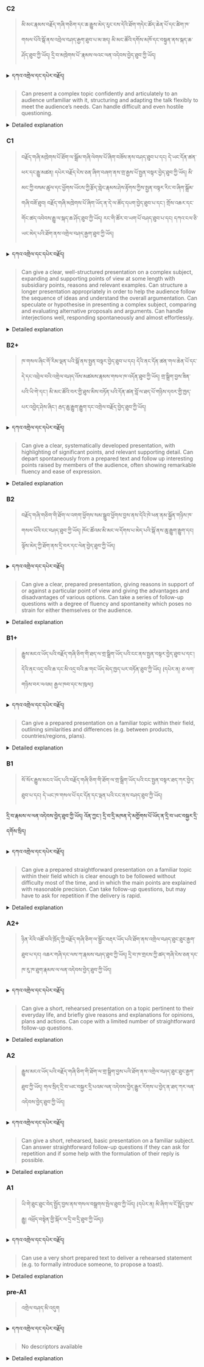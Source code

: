 ### C2
<!-- panels:start -->
<!-- div:left-panel -->

> མི་མང་རྣམས་བརྗོད་གཞི་གཅིག་དང་ཆ་རྒྱུས་མེད་རུང་ངས་དེའི་ཐོག་གདེང་ཚོད་ཆེན་པོ་དང་ཚིག་ཁ་གསལ་པོའི་སྒོ་ནས་འབྲེལ་བཤད་རྒྱག་ཐུབ་པ་མ་ཟད། མི་མང་ཚོའི་དགོས་མཁོ་དང་བསྟུན་ནས་སྐད་ཆ་ཤོད་ཐུབ་ཀྱི་ཡོད། 
དྲི་བ་མཁྲེགས་པོ་་རྣམས་ལའང་ལན་འདེབས་བྱེད་ཐུབ་ཀྱི་ཡོད།



<details>
  <summary>དཀའ་འགྲེལ་དང་དཔེར་བརྗོད།</summary>

བདག་གིས་དེ་ལྷག་ཏུ་སྟབས་བདེའི་ཆ་ཤས་སུ་དབྱེ་རུ་བཅུག་པ་སྟེ།

1.སྐད་ཆ་དྭངས་ཤིང་གསལ་བ་སྟེ། འདིས་ཁྱོད་ཀྱིས་གོ་བདེ་ཤེས་སླ་བའི་ཐབས་ལ་བརྟེན་ནས་བཤད་ཆོག་པ་དང་འབྲི་ཆོག་པ་མཚོན་ ཁྱེད་ཀྱིས་དོན་སྙིང་ལྡན་པའི་ཚིག་བཀོལ་ནས་ཉན་མཁན་དང་ཀློག་པ་པོ་རྣམས་ལ་མཚོན་ན་རྙོག་འཛིང་ཆེན་པོ་མེད།
དཔེ་མཚོན་འདི་ལྟར། "དེ་རིང་གི་ནམ་མཁའ་ཧ་ཅང་སྔོ་"ཞེས་པ་ནི་སྟབས་བདེ་ཞིང་གསལ་བའི་ཚིག་གྲུབ་ཤིག་རེད།
</details>


<!-- div:right-panel -->

> Can present a complex topic confidently and articulately to an audience unfamiliar with it, structuring and adapting the talk flexibly to meet the audience’s needs.
Can handle difficult and even hostile questioning.



<details>

  <summary>Detailed explanation</summary>

It means that the written text is entirely devoid of spelling, punctuation, grammar, or any other mistakes that would compromise its correctness, clarity, or adherence to the established rules and conventions of the writing system.

</details>

<!-- panels:end -->




### C1
<!-- panels:start -->
<!-- div:left-panel -->

>  བརྗོད་གཞི་མཁྲེགས་པོ་ཐོག་ལ་སྒྲོམ་གཞི་ལེགས་པོ་ཞིག་བཟོས་ནས་བཤད་ཐུབ་པ་དང། དེ་ཡང་དོན་ཚན་ཕར་དང་རྒྱུ་མཚན། དཔེར་བརྗོད་ངེས་ཅན་ཞིག་བཞག་ནས་གྲ་རྒྱས་པོ་སྤྱན་བསྟར་བྱེད་ཐུབ་ཀྱི་ཡོད།
མི་མང་ཀྱི་བསམ་ཚུལ་དང་ཕྱོགས་ཡོངས་ཀྱི་རྩོད་གླེང་རྣམས་ཤེས་རྟོགས་ཀྱིས་སྤྱན་བསྟར་རིང་བ་ཞིག་སྒྲོམ་གཞི་བཟོ་ཐུབ།
བརྗོད་གཞི་མཁྲེགས་པོ་ཞིག་ཡོད་ན་དེ་ལ་ཚོད་དཔག་བྱེད་ཐུབ་པ་དང་། གྲོས་འཆར་དང་གོང་ཚད་འབེབས་རྒྱུ་ལ་སྐད་ཆ་ཤོད་ཐུབ་ཀྱི་ཡོད། 
རང་གི་ཚོར་བ་ཡག་པོ་བཤད་ཐུབ་པ་དང། དཀའ་ངལ་ཅི་ཡང་མེད་པའི་ཐོག་ནས་འགྲེལ་བཤད་རྒྱག་ཐུབ་ཀྱི་ཡོད།



<details>
  <summary>དཀའ་འགྲེལ་དང་དཔེར་བརྗོད།</summary>

བདག་གིས་དེ་ལྷག་ཏུ་སྟབས་བདེའི་ཆ་ཤས་སུ་དབྱེ་རུ་བཅུག་པ་སྟེ།

1.སྐད་ཆ་དྭངས་ཤིང་གསལ་བ་སྟེ། འདིས་ཁྱོད་ཀྱིས་གོ་བདེ་ཤེས་སླ་བའི་ཐབས་ལ་བརྟེན་ནས་བཤད་ཆོག་པ་དང་འབྲི་ཆོག་པ་མཚོན་ ཁྱེད་ཀྱིས་དོན་སྙིང་ལྡན་པའི་ཚིག་བཀོལ་ནས་ཉན་མཁན་དང་ཀློག་པ་པོ་རྣམས་ལ་མཚོན་ན་རྙོག་འཛིང་ཆེན་པོ་མེད།
དཔེ་མཚོན་འདི་ལྟར། "དེ་རིང་གི་ནམ་མཁའ་ཧ་ཅང་སྔོ་"ཞེས་པ་ནི་སྟབས་བདེ་ཞིང་གསལ་བའི་ཚིག་གྲུབ་ཤིག་རེད།
</details>

<!-- div:right-panel -->

>Can give a clear, well-structured presentation on a complex subject, expanding and supporting points of view at some length with subsidiary points, reasons and relevant examples.
Can structure a longer presentation appropriately in order to help the audience follow the sequence of ideas and understand the overall argumentation.
Can speculate or hypothesise in presenting a complex subject, comparing and evaluating alternative proposals and arguments.
Can handle interjections well, responding spontaneously and almost effortlessly.




<details>

  <summary>Detailed explanation</summary>

Let me break it down into simpler parts:

1. Clear and fluent language: This means that you can speak or write in a way that is easy to understand. You use words that make sense and are not too complicated for the listener or reader.
Example: "The sky is blue today" is a clear and simple sentence.

</details>

<!-- panels:end -->




### B2+
<!-- panels:start -->
<!-- div:left-panel -->

> ཁ་གསལ་ཞིང་གོ་རིམ་ལྡན་པའི་སྒོ་ནས་སྤྱན་བསྟར་བྱེད་ཐུབ་པ་དང། དེའི་ནང་དོན་ཚན་གལ་ཆེན་པོ་དང་དེ་དང་འབྲེལ་བའི་འགྲེལ་བཤད་འོས་མཚམས་རྣམས་གསལ་ཁ་འདོན་ཐུབ་ཀྱི་ཡོད།
གྲ་སྒྲིག་བྱས་ཟིན་པའི་ཡི་གེ་དང་། མི་མང་ཚོའི་བར་གྱི་ཐུས་མིས་བཏོན་པའི་དོན་ཚན་བློ་ལ་ཐད་པོ་གཉིས་དབར་གྱི་ཁྱད་པར་འབྱེད་ཤེས་ཞིང་། རྦད་ཆུ་རྒྱུག་རྒྱུག་དང་འགྲེལ་བརྗོད་བྱེད་ཐུབ་ཀྱི་ཡོད།



<details>
  <summary>དཀའ་འགྲེལ་དང་དཔེར་བརྗོད།</summary>

བདག་གིས་དེ་ལྷག་ཏུ་སྟབས་བདེའི་ཆ་ཤས་སུ་དབྱེ་རུ་བཅུག་པ་སྟེ།

1.སྐད་ཆ་དྭངས་ཤིང་གསལ་བ་སྟེ། འདིས་ཁྱོད་ཀྱིས་གོ་བདེ་ཤེས་སླ་བའི་ཐབས་ལ་བརྟེན་ནས་བཤད་ཆོག་པ་དང་འབྲི་ཆོག་པ་མཚོན་ ཁྱེད་ཀྱིས་དོན་སྙིང་ལྡན་པའི་ཚིག་བཀོལ་ནས་ཉན་མཁན་དང་ཀློག་པ་པོ་རྣམས་ལ་མཚོན་ན་རྙོག་འཛིང་ཆེན་པོ་མེད།
དཔེ་མཚོན་འདི་ལྟར། "དེ་རིང་གི་ནམ་མཁའ་ཧ་ཅང་སྔོ་"ཞེས་པ་ནི་སྟབས་བདེ་ཞིང་གསལ་བའི་ཚིག་གྲུབ་ཤིག་རེད།
</details>


<!-- div:right-panel -->

>Can give a clear, systematically developed presentation, with highlighting of significant points, and relevant supporting detail.
Can depart spontaneously from a prepared text and follow up interesting points raised by members of the audience, often showing remarkable fluency and ease of expression.





<details>

  <summary>Detailed explanation</summary>

Let me break it down into simpler parts:

1. Clear and fluent language: This means that you can speak or write in a way that is easy to understand. You use words that make sense and are not too complicated for the listener or reader.
Example: "The sky is blue today" is a clear and simple sentence.

</details>

<!-- panels:end -->




### B2
<!-- panels:start -->
<!-- div:left-panel -->

>  བརྗོད་གཞི་གཅིག་གི་ཐོག་ལ་འགག་ཕྱོགས་སམ་སྒྲུབ་ཕྱོགས་བྱས་ནས་དེའི་ཁེ་ཕན་ནམ་སྐྱོན་གཉིས་ཁ་གསལ་པོའི་ངང་བཤད་ཐུབ་ཀྱི་ཡོད།
ཁོང་ཚོའམ་མི་མང་ལ་དོགས་པ་མེད་པའི་སྒོ་ནས་ཆུ་རྒྱུག་རྒྱུག་དང། ལྟོས་མེད་ཀྱི་ཐོག་ནས་དྲི་བར་དང་ལེན་བྱེད་ཐུབ་ཀྱི་ཡོད། 




<details>
  <summary>དཀའ་འགྲེལ་དང་དཔེར་བརྗོད།</summary>

བདག་གིས་དེ་ལྷག་ཏུ་སྟབས་བདེའི་ཆ་ཤས་སུ་དབྱེ་རུ་བཅུག་པ་སྟེ།

1.སྐད་ཆ་དྭངས་ཤིང་གསལ་བ་སྟེ། འདིས་ཁྱོད་ཀྱིས་གོ་བདེ་ཤེས་སླ་བའི་ཐབས་ལ་བརྟེན་ནས་བཤད་ཆོག་པ་དང་འབྲི་ཆོག་པ་མཚོན་ ཁྱེད་ཀྱིས་དོན་སྙིང་ལྡན་པའི་ཚིག་བཀོལ་ནས་ཉན་མཁན་དང་ཀློག་པ་པོ་རྣམས་ལ་མཚོན་ན་རྙོག་འཛིང་ཆེན་པོ་མེད།
དཔེ་མཚོན་འདི་ལྟར། "དེ་རིང་གི་ནམ་མཁའ་ཧ་ཅང་སྔོ་"ཞེས་པ་ནི་སྟབས་བདེ་ཞིང་གསལ་བའི་ཚིག་གྲུབ་ཤིག་རེད།
</details>


<!-- div:right-panel -->

> Can give a clear, prepared presentation, giving reasons in support of or against a particular point of view 
and giving the advantages and disadvantages of various options.
Can take a series of follow-up questions with a degree of fluency and spontaneity which poses no strain for 
either themselves or the audience.


<details>

  <summary>Detailed explanation</summary>

Let me break it down into simpler parts:

1. Clear and fluent language: This means that you can speak or write in a way that is easy to understand. You use words that make sense and are not too complicated for the listener or reader.
Example: "The sky is blue today" is a clear and simple sentence.

</details>

<!-- panels:end -->






### B1+
<!-- panels:start -->
<!-- div:left-panel -->

> རྒྱུས་མངའ་ཡོད་པའི་བརྗོད་གཞི་ཅིག་གི་ཐད་ལ་གྲ་སྒྲིག་ཡོད་པའི་ངང་ནས་སྤྱན་བསྟར་བྱེད་ཐུབ་པ་དང་། དེའི་ནང་འདྲ་བའི་ཆ་དང་མི་འདྲ་བའི་ཆ་གང་ཡོད་མེད་ཁྱད་པར་བཏོན་ཐུབ་ཀྱི་ཡོད།
(དཔེར་ན། ཅ་ལག་གཉིས་བར་ལའམ། རྒྱལ་ཁབ་དང་ས་ཁུལ།)



<details>
  <summary>དཀའ་འགྲེལ་དང་དཔེར་བརྗོད།</summary>

བདག་གིས་དེ་ལྷག་ཏུ་སྟབས་བདེའི་ཆ་ཤས་སུ་དབྱེ་རུ་བཅུག་པ་སྟེ།

1.སྐད་ཆ་དྭངས་ཤིང་གསལ་བ་སྟེ། འདིས་ཁྱོད་ཀྱིས་གོ་བདེ་ཤེས་སླ་བའི་ཐབས་ལ་བརྟེན་ནས་བཤད་ཆོག་པ་དང་འབྲི་ཆོག་པ་མཚོན་ ཁྱེད་ཀྱིས་དོན་སྙིང་ལྡན་པའི་ཚིག་བཀོལ་ནས་ཉན་མཁན་དང་ཀློག་པ་པོ་རྣམས་ལ་མཚོན་ན་རྙོག་འཛིང་ཆེན་པོ་མེད།
དཔེ་མཚོན་འདི་ལྟར། "དེ་རིང་གི་ནམ་མཁའ་ཧ་ཅང་སྔོ་"ཞེས་པ་ནི་སྟབས་བདེ་ཞིང་གསལ་བའི་ཚིག་གྲུབ་ཤིག་རེད།
</details>

<!-- div:right-panel -->

> Can give a prepared presentation on a familiar topic within their field, outlining similarities and differences 
(e.g. between products, countries/regions, plans).



<details>

  <summary>Detailed explanation</summary>

Let me break it down into simpler parts:

1. Clear and fluent language: This means that you can speak or write in a way that is easy to understand. You use words that make sense and are not too complicated for the listener or reader.
Example: "The sky is blue today" is a clear and simple sentence.

</details>

<!-- panels:end -->

### B1
<!-- panels:start -->
<!-- div:left-panel -->

> སོ་སོར་རྒྱུས་མངའ་ཡོད་པའི་བརྗོད་གཞི་ཅིག་གི་ཐོག་ལ་གྲ་སྒྲིག་ཡོད་པའི་ངང་སྤྱན་བསྟར་ཐད་ཀར་བྱེད་ཐུབ་པ་དང། དེ་ཡང་ཁ་གསལ་པོ་དང་དོན་དང་ལྡན་པའི་ངང་ནས་བཤད་ཐུབ་ཀྱི་ཡོད།

དྲི་བ་རྣམས་ལ་ལན་འདེབས་བྱེད་ཐུབ་ཀྱི་ཡོད། འོན་ཀྱང་། དྲི་བ་དྲི་མཁན་དེ་མགྱོགས་པོ་ཡོད་ན་དྲི་བ་ཡང་བསྐྱར་དྲི་དགོས་སྲིད།



<details>
  <summary>དཀའ་འགྲེལ་དང་དཔེར་བརྗོད།</summary>

བདག་གིས་དེ་ལྷག་ཏུ་སྟབས་བདེའི་ཆ་ཤས་སུ་དབྱེ་རུ་བཅུག་པ་སྟེ།

1.སྐད་ཆ་དྭངས་ཤིང་གསལ་བ་སྟེ། འདིས་ཁྱོད་ཀྱིས་གོ་བདེ་ཤེས་སླ་བའི་ཐབས་ལ་བརྟེན་ནས་བཤད་ཆོག་པ་དང་འབྲི་ཆོག་པ་མཚོན་ ཁྱེད་ཀྱིས་དོན་སྙིང་ལྡན་པའི་ཚིག་བཀོལ་ནས་ཉན་མཁན་དང་ཀློག་པ་པོ་རྣམས་ལ་མཚོན་ན་རྙོག་འཛིང་ཆེན་པོ་མེད།
དཔེ་མཚོན་འདི་ལྟར། "དེ་རིང་གི་ནམ་མཁའ་ཧ་ཅང་སྔོ་"ཞེས་པ་ནི་སྟབས་བདེ་ཞིང་གསལ་བའི་ཚིག་གྲུབ་ཤིག་རེད།
</details>

<!-- div:right-panel -->

> Can give a prepared straightforward presentation on a familiar topic within their field which is clear 
enough to be followed without difficulty most of the time, and in which the main points are explained with 
reasonable precision.
Can take follow-up questions, but may have to ask for repetition if the delivery is rapid.





<details>

  <summary>Detailed explanation</summary>

Let me break it down into simpler parts:

1. Clear and fluent language: This means that you can speak or write in a way that is easy to understand. You use words that make sense and are not too complicated for the listener or reader.
Example: "The sky is blue today" is a clear and simple sentence.

</details>

<!-- panels:end -->





### A2+
<!-- panels:start -->
<!-- div:left-panel -->

> ཉིན་རེའི་འཚོ་བའི་ཁྲོད་ཀྱི་བརྗོད་གཞི་ཅིག་ལ་སྦྱོང་བརྡར་ཡོད་པའི་ཐོག་ནས་འགྲེལ་བཤད་ཐུང་ཐུང་རྒྱག་ཐུབ་པ་དང། འཆར་གཞི་དང་ལས་ཀ་རྣམས་བཤད་ཐུབ་ཀྱི་ཡོད།
དྲི་བ་ཁ་གྲངས་ཀྱི་ཚད་གཞི་ངེས་ཅན་དང་ཁ་རུ་ཁ་ཐུག་རྣམས་ལ་ལན་འདེབས་བྱེད་ཐུབ་ཀྱི་ཡོད།


<details>
  <summary>དཀའ་འགྲེལ་དང་དཔེར་བརྗོད།</summary>

བདག་གིས་དེ་ལྷག་ཏུ་སྟབས་བདེའི་ཆ་ཤས་སུ་དབྱེ་རུ་བཅུག་པ་སྟེ།

1.སྐད་ཆ་དྭངས་ཤིང་གསལ་བ་སྟེ། འདིས་ཁྱོད་ཀྱིས་གོ་བདེ་ཤེས་སླ་བའི་ཐབས་ལ་བརྟེན་ནས་བཤད་ཆོག་པ་དང་འབྲི་ཆོག་པ་མཚོན་ ཁྱེད་ཀྱིས་དོན་སྙིང་ལྡན་པའི་ཚིག་བཀོལ་ནས་ཉན་མཁན་དང་ཀློག་པ་པོ་རྣམས་ལ་མཚོན་ན་རྙོག་འཛིང་ཆེན་པོ་མེད།
དཔེ་མཚོན་འདི་ལྟར། "དེ་རིང་གི་ནམ་མཁའ་ཧ་ཅང་སྔོ་"ཞེས་པ་ནི་སྟབས་བདེ་ཞིང་གསལ་བའི་ཚིག་གྲུབ་ཤིག་རེད།
</details>

<!-- div:right-panel -->

> Can give a short, rehearsed presentation on a topic pertinent to their everyday life, and briefly give reasons 
and explanations for opinions, plans and actions.
Can cope with a limited number of straightforward follow-up questions.




<details>

  <summary>Detailed explanation</summary>

Let me break it down into simpler parts:

1. Clear and fluent language: This means that you can speak or write in a way that is easy to understand. You use words that make sense and are not too complicated for the listener or reader.
Example: "The sky is blue today" is a clear and simple sentence.

</details>

<!-- panels:end -->



### A2
<!-- panels:start -->
<!-- div:left-panel -->

> རྒྱུས་མངའ་ཡོད་པའི་བརྗོད་གཞི་ཅིག་གི་ཐོག་ལ་གྲ་སྒྲིག་བྱས་པའི་ཐོག་ནས་འགྲེལ་བཤད་ཐུང་ཐུང་རྒྱག་ཐུབ་ཀྱི་ཡོད།
གལ་སྲིད་དྲི་བ་ཡང་བསྐྱར་དྲི་པའམ་ལན་འདེབས་བྱེད་རྒྱུར་རོགས་པ་བྱེད་ན་ཐད་ཀར་ལན་འདེབས་བྱེད་ཐུབ་ཀྱི་ཡོད།

<details>
  <summary>དཀའ་འགྲེལ་དང་དཔེར་བརྗོད།</summary>

བདག་གིས་དེ་ལྷག་ཏུ་སྟབས་བདེའི་ཆ་ཤས་སུ་དབྱེ་རུ་བཅུག་པ་སྟེ།

1.སྐད་ཆ་དྭངས་ཤིང་གསལ་བ་སྟེ། འདིས་ཁྱོད་ཀྱིས་གོ་བདེ་ཤེས་སླ་བའི་ཐབས་ལ་བརྟེན་ནས་བཤད་ཆོག་པ་དང་འབྲི་ཆོག་པ་མཚོན་ ཁྱེད་ཀྱིས་དོན་སྙིང་ལྡན་པའི་ཚིག་བཀོལ་ནས་ཉན་མཁན་དང་ཀློག་པ་པོ་རྣམས་ལ་མཚོན་ན་རྙོག་འཛིང་ཆེན་པོ་མེད།
དཔེ་མཚོན་འདི་ལྟར། "དེ་རིང་གི་ནམ་མཁའ་ཧ་ཅང་སྔོ་"ཞེས་པ་ནི་སྟབས་བདེ་ཞིང་གསལ་བའི་ཚིག་གྲུབ་ཤིག་རེད།
</details>

<!-- div:right-panel -->

> Can give a short, rehearsed, basic presentation on a familiar subject.
Can answer straightforward follow-up questions if they can ask for repetition and if some help with the 
formulation of their reply is possible.


<details>

  <summary>Detailed explanation</summary>

Let me break it down into simpler parts:

1. Clear and fluent language: This means that you can speak or write in a way that is easy to understand. You use words that make sense and are not too complicated for the listener or reader.
Example: "The sky is blue today" is a clear and simple sentence.

</details>

<!-- panels:end -->




### A1
<!-- panels:start -->
<!-- div:left-panel -->

>ཡི་གེ་ཐུང་ཐུང་བེད་སྤྱོད་བྱས་ནས་གསལ་བསྒྲགས་སྤེལ་ཐུབ་ཀྱི་ཡོད། (དཔེར་ན། མི་ཞིག་ལ་ངོ་སྤྲོད་བྱས་རྒྱུ། འཕྲོད་བསྟེན་གྱི་སྐོར་ལ་དྲི་བ་དྲི་ཐུབ་ཀྱི་ཡོད།)
 
<details>
  <summary>དཀའ་འགྲེལ་དང་དཔེར་བརྗོད།</summary>

བདག་གིས་དེ་ལྷག་ཏུ་སྟབས་བདེའི་ཆ་ཤས་སུ་དབྱེ་རུ་བཅུག་པ་སྟེ།

1.སྐད་ཆ་དྭངས་ཤིང་གསལ་བ་སྟེ། འདིས་ཁྱོད་ཀྱིས་གོ་བདེ་ཤེས་སླ་བའི་ཐབས་ལ་བརྟེན་ནས་བཤད་ཆོག་པ་དང་འབྲི་ཆོག་པ་མཚོན་ ཁྱེད་ཀྱིས་དོན་སྙིང་ལྡན་པའི་ཚིག་བཀོལ་ནས་ཉན་མཁན་དང་ཀློག་པ་པོ་རྣམས་ལ་མཚོན་ན་རྙོག་འཛིང་ཆེན་པོ་མེད།
དཔེ་མཚོན་འདི་ལྟར། "དེ་རིང་གི་ནམ་མཁའ་ཧ་ཅང་སྔོ་"ཞེས་པ་ནི་སྟབས་བདེ་ཞིང་གསལ་བའི་ཚིག་གྲུབ་ཤིག་རེད།
</details>

<!-- div:right-panel -->

> Can use a very short prepared text to deliver a rehearsed statement (e.g. to formally introduce someone, to 
propose a toast).

<details>

  <summary>Detailed explanation</summary>

Let me break it down into simpler parts:

1. Can communicate very basic information about personal details in a simple way.

</details>

<!-- panels:end -->




### pre-A1
<!-- panels:start -->
<!-- div:left-panel -->

> འགྲེལ་བཤད་མི་འདུག

<details>
  <summary>དཀའ་འགྲེལ་དང་དཔེར་བརྗོད།</summary>

བདག་གིས་དེ་ལྷག་ཏུ་སྟབས་བདེའི་ཆ་ཤས་སུ་དབྱེ་རུ་བཅུག་པ་སྟེ།

1.སྐད་ཆ་དྭངས་ཤིང་གསལ་བ་སྟེ། འདིས་ཁྱོད་ཀྱིས་གོ་བདེ་ཤེས་སླ་བའི་ཐབས་ལ་བརྟེན་ནས་བཤད་ཆོག་པ་དང་འབྲི་ཆོག་པ་མཚོན་ ཁྱེད་ཀྱིས་དོན་སྙིང་ལྡན་པའི་ཚིག་བཀོལ་ནས་ཉན་མཁན་དང་ཀློག་པ་པོ་རྣམས་ལ་མཚོན་ན་རྙོག་འཛིང་ཆེན་པོ་མེད།
དཔེ་མཚོན་འདི་ལྟར། "དེ་རིང་གི་ནམ་མཁའ་ཧ་ཅང་སྔོ་"ཞེས་པ་ནི་སྟབས་བདེ་ཞིང་གསལ་བའི་ཚིག་གྲུབ་ཤིག་རེད།
</details>

<!-- div:right-panel -->

> No descriptors available

<details>

  <summary>Detailed explanation</summary>

Let me break it down into simpler parts:

1. Can communicate very basic information about personal details in a simple way.

</details>

<!-- panels:end -->

